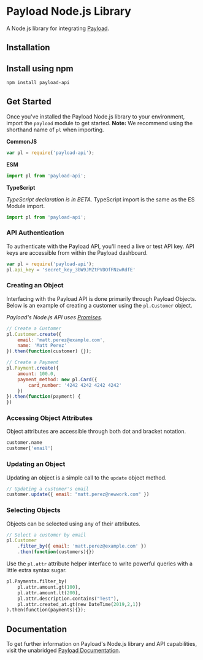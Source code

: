 # Payload Node.js Library

A Node.js library for integrating [Payload](https://payload.co).

## Installation

## Install using npm

```bash
npm install payload-api
```

## Get Started

Once you've installed the Payload Node.js library to your environment,
import the `payload` module to get started. **Note:** We recommend
using the shorthand name of `pl` when importing.

**CommonJS**

```javascript
var pl = require('payload-api');
```

**ESM**

```javascript
import pl from 'payload-api';
```

**TypeScript**

*TypeScript declaration is in BETA.* TypeScript import is the same as the ES Module import.

```javascript
import pl from 'payload-api';
```

### API Authentication

To authenticate with the Payload API, you'll need a live or test API key. API
keys are accessible from within the Payload dashboard.

```javascript
var pl = require('payload-api');
pl.api_key = 'secret_key_3bW9JMZtPVDOfFNzwRdfE'
```

### Creating an Object

Interfacing with the Payload API is done primarily through Payload Objects. Below is an example of
creating a customer using the `pl.Customer` object.

*Payload's Node.js API uses [Promises](https://developer.mozilla.org/en-US/docs/Web/JavaScript/Reference/Global_Objects/Promise).*


```javascript
// Create a Customer
pl.Customer.create({
    email: 'matt.perez@example.com',
    name: 'Matt Perez'
}).then(function(customer) {});
```


```javascript
// Create a Payment
pl.Payment.create({
    amount: 100.0,
    payment_method: new pl.Card({
        card_number: '4242 4242 4242 4242'
    })
}).then(function(payment) {
})
```

### Accessing Object Attributes

Object attributes are accessible through both dot and bracket notation.

```python
customer.name
customer['email']
```

### Updating an Object

Updating an object is a simple call to the `update` object method.

```javascript
// Updating a customer's email
customer.update({ email: "matt.perez@newwork.com" })
```

### Selecting Objects

Objects can be selected using any of their attributes.

```javascript
// Select a customer by email
pl.Customer
    .filter_by({ email: 'matt.perez@example.com' })
    .then(function(customers){})
```

Use the `pl.attr` attribute helper
interface to write powerful queries with a little extra syntax sugar.

```python
pl.Payments.filter_by(
    pl.attr.amount.gt(100),
    pl.attr.amount.lt(200),
    pl.attr.description.contains("Test"),
    pl.attr.created_at.gt(new DateTime(2019,2,1))
).then(function(payments){});
```

## Documentation

To get further information on Payload's Node.js library and API capabilities,
visit the unabridged [Payload Documentation](https://docs.payload.co/?javascript).

